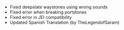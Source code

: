 - Fixed deepslate waystones using wrong sounds
- Fixed error when breaking portstones
- Fixed error in JEI compatibility
- Updated Spanish Translation (by TheLegendofSaram)